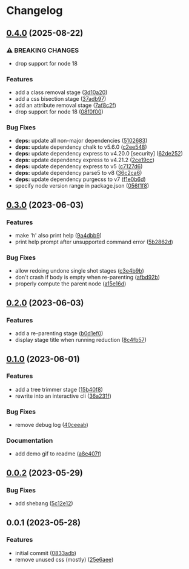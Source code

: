 # Changelog

## [0.4.0](https://github.com/thislooksfun/reduce-page/compare/v0.3.0...v0.4.0) (2025-08-22)


### ⚠ BREAKING CHANGES

* drop support for node 18

### Features

* add a class removal stage ([3d10a20](https://github.com/thislooksfun/reduce-page/commit/3d10a205948bab08441f709dacae1961c73745e0))
* add a css bisection stage ([37adb97](https://github.com/thislooksfun/reduce-page/commit/37adb97146b73783e466cc2ac4b61ec14177db79))
* add an attribute removal stage ([7af8c2f](https://github.com/thislooksfun/reduce-page/commit/7af8c2fea8fc72daff7d77fa5547d27267510bcc))
* drop support for node 18 ([08f0f00](https://github.com/thislooksfun/reduce-page/commit/08f0f007a92b7115337fd335a9d5ead0e5e3bb14))


### Bug Fixes

* **deps:** update all non-major dependencies ([5102683](https://github.com/thislooksfun/reduce-page/commit/5102683a8007d83386fe91778995d5d4d00a35dc))
* **deps:** update dependency chalk to v5.6.0 ([c2ee548](https://github.com/thislooksfun/reduce-page/commit/c2ee548fd1a922f715a72629cfa196ab3af54282))
* **deps:** update dependency express to v4.20.0 [security] ([62de252](https://github.com/thislooksfun/reduce-page/commit/62de25200921c16e12f33da7b43f30d0da1ffd42))
* **deps:** update dependency express to v4.21.2 ([2ce19cc](https://github.com/thislooksfun/reduce-page/commit/2ce19cce70ca236a601690a9cb011ef6c751d5cc))
* **deps:** update dependency express to v5 ([c7127d6](https://github.com/thislooksfun/reduce-page/commit/c7127d61539a8e93d350f54cb56684e33e95c071))
* **deps:** update dependency parse5 to v8 ([36c2ca6](https://github.com/thislooksfun/reduce-page/commit/36c2ca6525c2345a1b74bc544728b854c6d5bb3b))
* **deps:** update dependency purgecss to v7 ([f1e0b6d](https://github.com/thislooksfun/reduce-page/commit/f1e0b6d36f3fadc0b554bd24df136244c66543d5))
* specify node version range in package.json ([056f1f8](https://github.com/thislooksfun/reduce-page/commit/056f1f884e2f41de68b683dbf50fff6d1235f4d1))

## [0.3.0](https://github.com/thislooksfun/reduce-page/compare/v0.2.0...v0.3.0) (2023-06-03)


### Features

* make 'h' also print help ([9a4dbb9](https://github.com/thislooksfun/reduce-page/commit/9a4dbb9469633554bb91606eb82844bf79f1e45d))
* print help prompt after unsupported command error ([5b2862d](https://github.com/thislooksfun/reduce-page/commit/5b2862d755fe4ba176604a0295585b255ca22a09))


### Bug Fixes

* allow redoing undone single shot stages ([c3e4b9b](https://github.com/thislooksfun/reduce-page/commit/c3e4b9bbb94e10d5ad92c6614e15432e02e2ce1c))
* don't crash if body is empty when re-parenting ([afbd92b](https://github.com/thislooksfun/reduce-page/commit/afbd92b55c9241224751da7cb2c24a54afdefd53))
* properly compute the parent node ([a15e16d](https://github.com/thislooksfun/reduce-page/commit/a15e16d847ed99b5d783c0db3fb81df855d82b91))

## [0.2.0](https://github.com/thislooksfun/reduce-page/compare/v0.1.0...v0.2.0) (2023-06-03)


### Features

* add a re-parenting stage ([b0d1ef0](https://github.com/thislooksfun/reduce-page/commit/b0d1ef00ac09e0ddb88954889bf48954082fa941))
* display stage title when running reduction ([8c4fb57](https://github.com/thislooksfun/reduce-page/commit/8c4fb5712d9e733312398ab2736740a8e72c52b1))

## [0.1.0](https://github.com/thislooksfun/reduce-page/compare/v0.0.2...v0.1.0) (2023-06-01)


### Features

* add a tree trimmer stage ([15b40f8](https://github.com/thislooksfun/reduce-page/commit/15b40f8ffc1c5d874f2dbb055fa130d59039bdbb))
* rewrite into an interactive cli ([36a231f](https://github.com/thislooksfun/reduce-page/commit/36a231f323696979fcde5dfa4b217a4631b05f57))


### Bug Fixes

* remove debug log ([40ceeab](https://github.com/thislooksfun/reduce-page/commit/40ceeab345ef01bcfb7cc49288e8ce8c6ae56a76))


### Documentation

* add demo gif to readme ([a8e407f](https://github.com/thislooksfun/reduce-page/commit/a8e407f764b3081497dba391a3e3eda716155ed9))

## [0.0.2](https://github.com/thislooksfun/reduce-page/compare/v0.0.1...v0.0.2) (2023-05-29)


### Bug Fixes

* add shebang ([5c12e12](https://github.com/thislooksfun/reduce-page/commit/5c12e124749e7c77de7abf4b03f92649bfd57129))

## 0.0.1 (2023-05-28)


### Features

* initial commit ([0833adb](https://github.com/thislooksfun/reduce-page/commit/0833adb1fcf16092f4f3f1fdfd29b4b8d5e0a059))
* remove unused css (mostly) ([25e6aee](https://github.com/thislooksfun/reduce-page/commit/25e6aee1dbd53a1493b1d466b00a50683e1accec))
